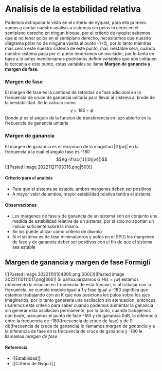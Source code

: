 # Analisis de la estabilidad relativa
Podemos extrapolar lo visto en el criterio de nyquist, para ello primero vamos a acotar nuestro analisis a sistemas sin polos ni ceros en el semiplano derecho en ningun bloque, por el criterio de nyquist sabemos que al no tener polos en el semiplano derecho, necesitamos que nuestro diagrama polar no de ninguna vuelta al punto -1+0j, por lo tanto mientras mas cerca este nuestro sistema de este punto, mas inestable sera, cuando nuestro sistema pasa por el punto tendriamos un oscilador, por lo tanto en base a lo antes mencionamos podriamos definir variables que nos indiquen la cercania a este punto, estas variables se llama **Margen de ganancia y margen de fase.** 
### Margen de fase
El margen de fase es la cantidad de retardos de fase adicional en la frecuencia de cruce de ganancia unitaria para llevar al sistema al brode de la inestabilidad.
Se lo calculo como $$\gamma=180+\phi$$
Donde $\phi$ es el angulo de la funcion de transferencia en lazo abierto en la frecuencia de ganancia unitaria
### Margen de ganancia
El margen de ganancia es el reciproco de la magnitud |G(jw)| en la frecuencia a la cual el angulo fase es -180 $$Kg=\frac{1}{|G(jw)|}$$
![[Pasted image 20221127103316.png|500]]
#### Criterio para el analisis
- Para que el sistema se estable, ambos margenes deben ser positivos
- A mayor valor de ambos, mayor estabilidad relativa tendra el sistema
#### Observaciones
- Los margenes de fase y de ganancia de un sistema son en conjunto una medida de estabilidad relativa de un sistema, por si solo no aportan un indicio suficiente sobre la misma. 
- Se los puede utilzar como criterio de disenio
- Si el sistema es de fase minima(ceros y polos en el SPD) los margenes de fase y de ganancia deber ser positivos con el fin de que el sistema sea estable

## Margen de ganancia y margen de fase Formigli

![[Pasted image 20221110104800.png|300]]![[Pasted image 20221110111017.png|300]]
Si particularizamos $G.H(s=jw)$ estamos obteniendo la relacion en frecuencia de esta funcion, si al trabajar con la frecuencia, se cumple modulo igual a 1 y fase igual a -180 significa que estamos trabajando con un K que nos posiciona los polos sobre los ejes imaginarios, por lo tanto generaria una oscilacion sin atenuacion, entonces, usaremos este criterio para saber cuando podemos aumentar la ganancia sin generar esta oscilacion permanente, por lo tanto, cuando trabajemos con bode, marcamos el punto de fase -180 y de ganancia 0dB, la diferencia entre la frecuencia de -180(frecuencia de cruce de fase) y de 0 db(frecuencia de cruce de ganancia) lo llamamos *margen de ganancia* y a la diferencia de fase en la frecuencia de cruce de ganancia y -180 le llamamos *margen de fase*






#### Referencia
- [[Estabilidad]]
- [[Criterio de Nyquiz]]